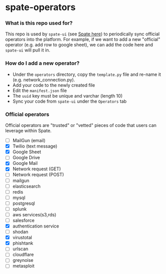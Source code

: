 # spate-operators

### What is this repo used for?  
This repo is used by `spate-ui` (see [Spate here](https://github.com/bmarsh9/spate)) to periodically sync official operators into the platform. For example, if we want to add a new "official" operator (e.g. add row to google sheet), we can add the code here and `spate-ui` will pull it in.

### How do I add a new operator?
+ Under the `operators` directory, copy the `template.py` file and re-name it (e.g. network_connection.py).
+ Add your code to the newly created file
+ Edit the `manifest.json` file
+ The `uuid` key must be unique and varchar (length 10)
+ Sync your code from `spate-ui` under the `Operators` tab

### Official operators
Official operators are "trusted" or "vetted" pieces of code that users can leverage within Spate.

+ [ ] MailGun (email)
+ [x] Twilio (text message)
+ [x] Google Sheet
+ [ ] Google Drive
+ [x] Google Mail
+ [x] Network request (GET)
+ [ ] Network request (POST)
+ [ ] mailgun
+ [ ] elasticsearch
+ [ ] redis
+ [ ] mysql
+ [ ] postgresql
+ [ ] splunk
+ [ ] aws services(s3,rds)
+ [ ] salesforce
+ [x] authentication service
+ [ ] shodan
+ [x] virustotal
+ [x] phishtank
+ [ ] urlscan
+ [ ] cloudflare
+ [ ] greynoise
+ [ ] metasploit

